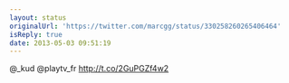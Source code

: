 ```yaml
---
layout: status
originalUrl: 'https://twitter.com/marcgg/status/330258260265406464'
isReply: true
date: 2013-05-03 09:51:19
---
```


@_kud @playtv_fr http://t.co/2GuPGZf4w2
